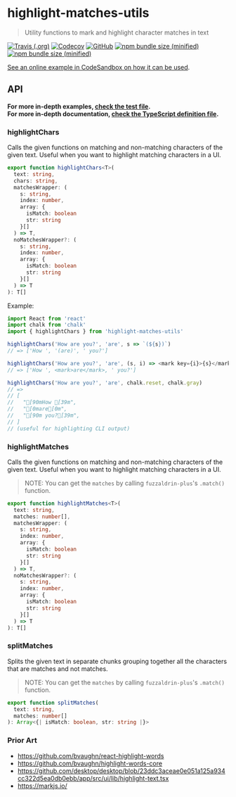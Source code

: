 # highlight-matches-utils

> Utility functions to mark and highlight character matches in text

[![Travis (.org)](https://img.shields.io/travis/reyronald/highlight-matches-utils.svg)](https://travis-ci.org/reyronald/highlight-matches-utils)
[![Codecov](https://img.shields.io/codecov/c/github/reyronald/highlight-matches-utils.svg)](https://codecov.io/gh/reyronald/highlight-matches-utils)
[![GitHub](https://img.shields.io/github/license/reyronald/highlight-matches-utils.svg)](https://github.com/reyronald/highlight-matches-utils/blob/master/LICENSE)
[![npm bundle size (minified)](https://img.shields.io/bundlephobia/min/highlight-matches-utils.svg)](https://unpkg.com/highlight-matches-utils/)
[![npm bundle size (minified)](https://img.shields.io/bundlephobia/minzip/highlight-matches-utils.svg)](https://unpkg.com/highlight-matches-utils/)

[See an online example in CodeSandbox on how it can be used](https://codesandbox.io/s/71nom6zl21).

## API

**For more in-depth examples, [check the test file](./index.test.js).**  
**For more in-depth documentation, [check the TypeScript definition file](./index.d.ts).**

### highlightChars

Calls the given functions on matching and non-matching characters
of the given text. Useful when you want to highlight matching characters
in a UI.

```ts
export function highlightChars<T>(
  text: string,
  chars: string,
  matchesWrapper: (
    s: string,
    index: number,
    array: {
      isMatch: boolean
      str: string
    }[]
  ) => T,
  noMatchesWrapper?: (
    s: string,
    index: number,
    array: {
      isMatch: boolean
      str: string
    }[]
  ) => T
): T[]
```

Example:

```js
import React from 'react'
import chalk from 'chalk'
import { highlightChars } from 'highlight-matches-utils'

highlightChars('How are you?', 'are', s => `(${s})`)
// => ['How ', '(are)', ' you?']

highlightChars('How are you?', 'are', (s, i) => <mark key={i}>{s}</mark>)
// => ['How ', <mark>are</mark>, ' you?']

highlightChars('How are you?', 'are', chalk.reset, chalk.gray)
// =>
// [
//   "[90mHow [39m",
//   "[0mare[0m",
//   "[90m you?[39m",
// ]
// (useful for highlighting CLI output)
```

### highlightMatches

Calls the given functions on matching and non-matching characters
of the given text. Useful when you want to highlight matching characters
in a UI.

> NOTE: You can get the `matches` by calling `fuzzaldrin-plus`'s `.match()` function.

```ts
export function highlightMatches<T>(
  text: string,
  matches: number[],
  matchesWrapper: (
    s: string,
    index: number,
    array: {
      isMatch: boolean
      str: string
    }[]
  ) => T,
  noMatchesWrapper?: (
    s: string,
    index: number,
    array: {
      isMatch: boolean
      str: string
    }[]
  ) => T
): T[]
```

### splitMatches

Splits the given text in separate chunks grouping together
all the characters that are matches and not matches.

> NOTE: You can get the `matches` by calling `fuzzaldrin-plus`'s `.match()` function.

```ts
export function splitMatches(
  text: string,
  matches: number[]
): Array<{| isMatch: boolean, str: string |}>
```

### Prior Art

- https://github.com/bvaughn/react-highlight-words
- https://github.com/bvaughn/highlight-words-core
- https://github.com/desktop/desktop/blob/23ddc3aceae0e051a125a934cc322d5ea0db0ebb/app/src/ui/lib/highlight-text.tsx
- https://markjs.io/
